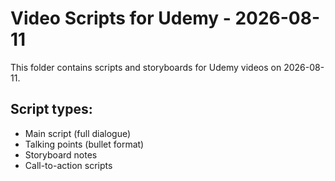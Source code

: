 # Video Scripts for Udemy - 2026-08-11

This folder contains scripts and storyboards for Udemy videos on 2026-08-11.

## Script types:
- Main script (full dialogue)
- Talking points (bullet format)
- Storyboard notes
- Call-to-action scripts
